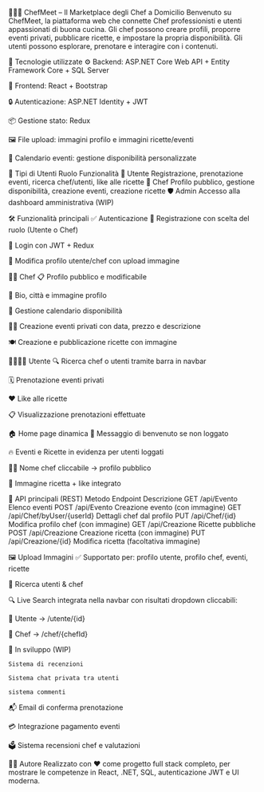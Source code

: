 👨‍🍳🍝 ChefMeet – Il Marketplace degli Chef a Domicilio
Benvenuto su ChefMeet, la piattaforma web che connette Chef professionisti e utenti appassionati di buona cucina. Gli chef possono creare profili, proporre eventi privati, pubblicare ricette, e impostare la propria disponibilità. Gli utenti possono esplorare, prenotare e interagire con i contenuti.

🚀 Tecnologie utilizzate
⚙️ Backend: ASP.NET Core Web API + Entity Framework Core + SQL Server

🎨 Frontend: React + Bootstrap

🔒 Autenticazione: ASP.NET Identity + JWT

📦 Gestione stato: Redux

🖼️ File upload: immagini profilo e immagini ricette/eventi

📅 Calendario eventi: gestione disponibilità personalizzate

👥 Tipi di Utenti
Ruolo	Funzionalità
👤 Utente	Registrazione, prenotazione eventi, ricerca chef/utenti, like alle ricette
🍳 Chef	Profilo pubblico, gestione disponibilità, creazione eventi, creazione ricette
🛡️ Admin	Accesso alla dashboard amministrativa (WIP)

🛠️ Funzionalità principali
✅ Autenticazione
🔐 Registrazione con scelta del ruolo (Utente o Chef)

🔑 Login con JWT + Redux

👤 Modifica profilo utente/chef con upload immagine

👨‍🍳 Chef
📋 Profilo pubblico e modificabile

🧾 Bio, città e immagine profilo

📅 Gestione calendario disponibilità

🧑‍🍳 Creazione eventi privati con data, prezzo e descrizione

🍽️ Creazione e pubblicazione ricette con immagine

👨‍👩‍👧‍👦 Utente
🔍 Ricerca chef o utenti tramite barra in navbar

🗓️ Prenotazione eventi privati

❤️ Like alle ricette

📋 Visualizzazione prenotazioni effettuate

🏠 Home page dinamica
👋 Messaggio di benvenuto se non loggato

🔥 Eventi e Ricette in evidenza per utenti loggati

🧑‍🍳 Nome chef cliccabile → profilo pubblico

📸 Immagine ricetta + like integrato

🧪 API principali (REST)
Metodo	Endpoint	Descrizione
GET	/api/Evento	Elenco eventi
POST	/api/Evento	Creazione evento (con immagine)
GET	/api/Chef/byUser/{userId}	Dettagli chef dal profilo
PUT	/api/Chef/{id}	Modifica profilo chef (con immagine)
GET	/api/Creazione	Ricette pubbliche
POST	/api/Creazione	Creazione ricetta (con immagine)
PUT	/api/Creazione/{id}	Modifica ricetta (facoltativa immagine)

🖼️ Upload Immagini
✅ Supportato per: profilo utente, profilo chef, eventi, ricette


🔎 Ricerca utenti & chef

🔍 Live Search integrata nella navbar con risultati dropdown cliccabili:

👤 Utente → /utente/{id}

🍳 Chef → /chef/{chefId}

🔄 In sviluppo (WIP)

    Sistema di recenzioni 

    Sistema chat privata tra utenti

    sistema commenti

📬 Email di conferma prenotazione

💳 Integrazione pagamento eventi 

🗳️ Sistema recensioni chef e valutazioni

🧑‍💻 Autore
Realizzato con ❤️ come progetto full stack completo, per mostrare le competenze in React, .NET, SQL, autenticazione JWT e UI moderna.

